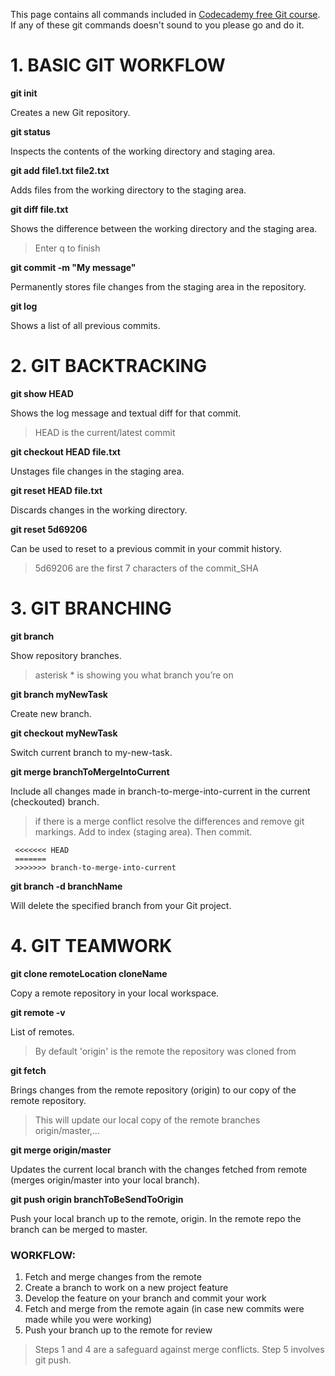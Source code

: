 This page contains all commands included in [Codecademy free Git course](https://www.codecademy.com/learn/learn-git "https://www.codecademy.com/learn/learn-git"). If any of these git commands doesn't sound to you please go and do it.

# 1. BASIC GIT WORKFLOW

**git init**

Creates a new Git repository.

**git status**

Inspects the contents of the working directory and staging area.

**git add file1.txt file2.txt**

Adds files from the working directory to the staging area.

**git diff file.txt**

Shows the difference between the working directory and the staging area.
> Enter q to finish

**git commit -m "My message"**

Permanently stores file changes from the staging area in the repository.

**git log**

Shows a list of all previous commits.

# 2. GIT BACKTRACKING

**git show HEAD**

Shows the log message and textual diff for that commit.
>HEAD is the current/latest commit

**git checkout HEAD file.txt**

Unstages file changes in the staging area.

**git reset HEAD file.txt**

Discards changes in the working directory.

**git reset 5d69206**

Can be used to reset to a previous commit in your commit history.
>5d69206 are the first 7 characters of the commit_SHA

# 3. GIT BRANCHING

**git branch**

Show repository branches.
>asterisk * is showing you what branch you’re on

**git branch myNewTask**

Create new branch.

**git checkout myNewTask**

Switch current branch to my-new-task.

**git merge branchToMergeIntoCurrent**

Include all changes made in branch-to-merge-into-current in the current (checkouted) branch.
>if there is a merge conflict resolve the differences and remove git markings. Add to index (staging area). Then commit.

```
 <<<<<<< HEAD
 =======
 >>>>>>> branch-to-merge-into-current
```

**git branch -d branchName**

Will delete the specified branch from your Git project.

# 4. GIT TEAMWORK

**git clone remoteLocation cloneName**

Copy a remote repository in your local workspace.

**git remote -v**

List of remotes.
>By default 'origin' is the remote the repository was cloned from

**git fetch**

Brings changes from the remote repository (origin) to our copy of the remote repository.
>This will update our local copy of the remote branches origin/master,...

**git merge origin/master**

Updates the current local branch with the changes fetched from remote (merges origin/master into your local branch).

**git push origin branchToBeSendToOrigin**

Push your local branch up to the remote, origin. In the remote repo the branch can be merged to master.

### WORKFLOW:
 1. Fetch and merge changes from the remote
 2. Create a branch to work on a new project feature
 3. Develop the feature on your branch and commit your work
 4. Fetch and merge from the remote again (in case new commits were made while you were working)
 5. Push your branch up to the remote for review

>Steps 1 and 4 are a safeguard against merge conflicts. Step 5 involves git push.
